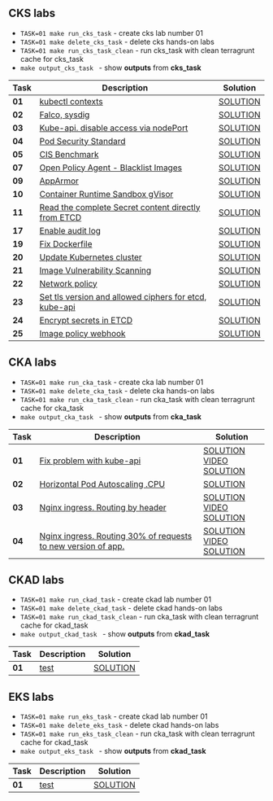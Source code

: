 ## CKS labs
- ``TASK=01 make run_cks_task`` - create cks lab number 01
- ``TASK=01 make delete_cks_task`` - delete cks hands-on labs
- ``TASK=01 make run_cks_task_clean`` - run cks_task with clean terragrunt cache  for  cks_task
- ``make output_cks_task `` - show **outputs** from   **cks_task**



| Task   | Description                                          | Solution                     |
|--------|------------------------------------------------------|------------------------------|
| **01** | [kubectl contexts](..%2Ftasks%2Fcks%2Flabs%2F01%2FREADME.MD)| [SOLUTION](..%2Ftasks%2Fcks%2Flabs%2F01%2FSOLUTION.MD) |
| **02** | [Falco, sysdig](..%2Ftasks%2Fcks%2Flabs%2F02%2FREADME.MD) | [SOLUTION](..%2Ftasks%2Fcks%2Flabs%2F02%2FSOLUTION.MD) |
| **03** | [Kube-api. disable access via nodePort](..%2Ftasks%2Fcks%2Flabs%2F03%2FREADME.MD) | [SOLUTION](..%2Ftasks%2Fcks%2Flabs%2F03%2FSOLUTION.MD) |
| **04** | [Pod Security Standard](..%2Ftasks%2Fcks%2Flabs%2F04%2FREADME.MD) | [SOLUTION](..%2Ftasks%2Fcks%2Flabs%2F04%2FSOLUTION.MD) |
| **05** | [CIS Benchmark](..%2Ftasks%2Fcks%2Flabs%2F05%2FREADME.MD) | [SOLUTION](..%2Ftasks%2Fcks%2Flabs%2F05%2FSOLUTION.MD) |
| **07** | [Open Policy Agent - Blacklist Images](..%2Ftasks%2Fcks%2Flabs%2F07%2FREADME.MD) | [SOLUTION](..%2Ftasks%2Fcks%2Flabs%2F07%2FSOLUTION.MD) |
| **09** | [AppArmor](..%2Ftasks%2Fcks%2Flabs%2F09%2FREADME.MD) | [SOLUTION](..%2Ftasks%2Fcks%2Flabs%2F09%2FSOLUTION.MD) |
| **10** | [Container Runtime Sandbox gVisor](..%2Ftasks%2Fcks%2Flabs%2F10%2FREADME.MD) | [SOLUTION](..%2Ftasks%2Fcks%2Flabs%2F10%2FSOLUTION.MD) |
| **11** | [Read the complete Secret content directly from ETCD](..%2Ftasks%2Fcks%2Flabs%2F11%2FREADME.MD) | [SOLUTION](..%2Ftasks%2Fcks%2Flabs%2F11%2FSOLUTION.MD) |
| **17** | [Enable audit log](..%2Ftasks%2Fcks%2Flabs%2F17%2FREADME.MD) | [SOLUTION](..%2Ftasks%2Fcks%2Flabs%2F17%2FSOLUTION.MD) |
| **19** | [Fix Dockerfile](..%2Ftasks%2Fcks%2Flabs%2F19%2FREADME.MD)  | [SOLUTION](..%2Ftasks%2Fcks%2Flabs%2F19%2FSOLUTION.MD) |
| **20** | [Update Kubernetes cluster](..%2Ftasks%2Fcks%2Flabs%2F20%2FREADME.MD)          | [SOLUTION](..%2Ftasks%2Fcks%2Flabs%2F20%2FSOLUTION.MD) |
| **21** | [Image Vulnerability Scanning](..%2Ftasks%2Fcks%2Flabs%2F21%2FREADME.MD)       | [SOLUTION](..%2Ftasks%2Fcks%2Flabs%2F21%2FSOLUTION.MD) |
| **22** | [Network policy](..%2Ftasks%2Fcks%2Flabs%2F22%2FREADME.MD)                     | [SOLUTION](..%2Ftasks%2Fcks%2Flabs%2F22%2FSOLUTION.MD) |
| **23** | [Set tls version and allowed ciphers for etcd, kube-api](..%2Ftasks%2Fcks%2Flabs%2F23%2FREADME.MD) | [SOLUTION](..%2Ftasks%2Fcks%2Flabs%2F23%2FSOLUTION.MD) |
| **24** | [Encrypt secrets in ETCD](..%2Ftasks%2Fcks%2Flabs%2F24%2FREADME.MD)            | [SOLUTION](..%2Ftasks%2Fcks%2Flabs%2F24%2FSOLUTION.MD) |
| **25** | [Image policy webhook](..%2Ftasks%2Fcks%2Flabs%2F25%2FREADME.MD)               | [SOLUTION](..%2Ftasks%2Fcks%2Flabs%2F25%2FSOLUTION.MD) |



## CKA labs

- ``TASK=01 make run_cka_task`` - create cka lab number 01
- ``TASK=01 make delete_cka_task`` - delete cka hands-on labs
- ``TASK=01 make run_cka_task_clean`` - run cka_task with clean terragrunt cache  for  cka_task
- ``make output_cka_task `` - show **outputs** from   **cka_task**


| Task   | Description                                                                   | Solution                                                                                                                           |
|--------|-------------------------------------------------------------------------------|------------------------------------------------------------------------------------------------------------------------------------|
| **01** | [Fix problem with kube-api ](..%2Ftasks%2Fcka%2Flabs%2F01%2FREADME.MD)        | [SOLUTION](..%2Ftasks%2Fcka%2Flabs%2F01%2Fworker%2Ffiles%2Fsolutions%2F1.MD) <br/>  [VIDEO SOLUTION](https://youtu.be/OFHiI_XAXNU) |
| **02** | [Horizontal Pod Autoscaling .CPU ](..%2Ftasks%2Fcka%2Flabs%2F02%2FREADME.MD)  | [SOLUTION](..%2Ftasks%2Fcka%2Flabs%2F02%2Fworker%2Ffiles%2Fsolutions%2F1.MD)                                                       |
| **03** | [Nginx ingress. Routing by header ](..%2Ftasks%2Fcka%2Flabs%2F03%2FREADME.MD) | [SOLUTION](..%2Ftasks%2Fcka%2Flabs%2F03%2Fworker%2Ffiles%2Fsolutions%2F1.MD) <br/>  [VIDEO SOLUTION](https://youtu.be/1-qA7RjSx4A) |
| **04** | [Nginx ingress. Routing 30% of requests to new version of app.](..%2Ftasks%2Fcka%2Flabs%2F04%2FREADME.MD) | [SOLUTION](..%2Ftasks%2Fcka%2Flabs%2F04%2Fworker%2Ffiles%2Fsolutions%2F1.MD) <br/>  [VIDEO SOLUTION](https://youtu.be/IC_0FeQtgwA) |



## CKAD labs

- ``TASK=01 make run_ckad_task`` - create ckad lab number 01
- ``TASK=01 make delete_ckad_task`` - delete ckad hands-on labs
- ``TASK=01 make run_ckad_task_clean`` - run cka_task with clean terragrunt cache  for  ckad_task
- ``make output_ckad_task `` - show **outputs** from   **ckad_task**


| Task   | Description                                       | Solution                     |
|--------|---------------------------------------------------|------------------------------|
| **01** | [test ](..%2Ftasks%2Fcka%2Flabs%2F02%2FREADME.MD) | [SOLUTION](..%2Ftasks%2Fcka%2Flabs%2F02%2Fworker%2Ffiles%2Fsolutions%2F1.MD) |




## EKS labs

- ``TASK=01 make run_eks_task`` - create ckad lab number 01
- ``TASK=01 make delete_eks_task`` - delete ckad hands-on labs
- ``TASK=01 make run_eks_task_clean`` - run cka_task with clean terragrunt cache  for  ckad_task
- ``make output_eks_task `` - show **outputs** from   **ckad_task**


| Task   | Description                                       | Solution                     |
|--------|---------------------------------------------------|------------------------------|
| **01** | [test ](..%2Ftasks%2Fcka%2Flabs%2F02%2FREADME.MD) | [SOLUTION](..%2Ftasks%2Fcka%2Flabs%2F02%2Fworker%2Ffiles%2Fsolutions%2F1.MD) |
